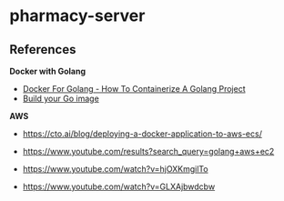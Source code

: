 # pharmacy-server

## References
**Docker with Golang**
- [Docker For Golang - How To Containerize A Golang Project](https://www.youtube.com/watch?v=hjOXKmgilTo)
- [Build your Go image](https://docs.docker.com/language/golang/build-images/)

**AWS**
- https://cto.ai/blog/deploying-a-docker-application-to-aws-ecs/

- https://www.youtube.com/results?search_query=golang+aws+ec2
- https://www.youtube.com/watch?v=hjOXKmgilTo
- https://www.youtube.com/watch?v=GLXAjbwdcbw
